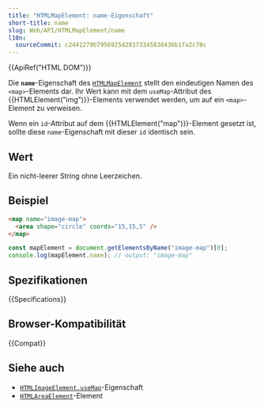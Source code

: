 ```yaml
---
title: "HTMLMapElement: name-Eigenschaft"
short-title: name
slug: Web/API/HTMLMapElement/name
l10n:
  sourceCommit: c2441279b7956925d28373345838436b1fa2c78c
---
```


{{ApiRef("HTML DOM")}}

Die **`name`**-Eigenschaft des [`HTMLMapElement`](/de/docs/Web/API/HTMLMapElement) stellt den eindeutigen Namen des `<map>`-Elements dar. Ihr Wert kann mit dem `useMap`-Attribut des {{HTMLElement("img")}}-Elements verwendet werden, um auf ein `<map>`-Element zu verweisen.

Wenn ein `id`-Attribut auf dem {{HTMLElement("map")}}-Element gesetzt ist, sollte diese `name`-Eigenschaft mit dieser `id` identisch sein.

## Wert

Ein nicht-leerer String ohne Leerzeichen.

## Beispiel

```html
<map name="image-map">
  <area shape="circle" coords="15,15,5" />
</map>
```

```js
const mapElement = document.getElementsByName("image-map")[0];
console.log(mapElement.name); // output: "image-map"
```

## Spezifikationen

{{Specifications}}

## Browser-Kompatibilität

{{Compat}}

## Siehe auch

- [`HTMLImageElement.useMap`](/de/docs/Web/API/HTMLImageElement/useMap)-Eigenschaft
- [`HTMLAreaElement`](/de/docs/Web/API/HTMLAreaElement)-Element
